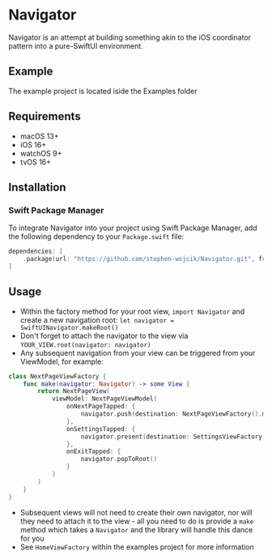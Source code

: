 # Navigator
Navigator is an attempt at building something akin to the iOS coordinator pattern into a pure-SwiftUI environment.

## Example
The example project is located iside the Examples folder

## Requirements
* macOS 13+
* iOS 16+
* watchOS 9+
* tvOS 16+

## Installation

### Swift Package Manager

To integrate Navigator into your project using Swift Package Manager, add the following dependency to your `Package.swift` file:

```swift
dependencies: [
    .package(url: "https://github.com/stephen-wojcik/Navigator.git", from: "1.0.0")
]
```

## Usage

* Within the factory method for your root view, `import Navigator` and create a new navigation root: `let navigator = SwiftUINavigator.makeRoot()`
* Don't forget to attach the navigator to the view via `YOUR_VIEW.root(navigator: navigator)`
* Any subsequent navigation from your view can be triggered from your ViewModel, for example:
```swift
class NextPageViewFactory {
    func make(navigator: Navigator) -> some View {
        return NextPageView(
            viewModel: NextPageViewModel(
                onNextPageTapped: {
                    navigator.push(destination: NextPageViewFactory().make(navigator:))
                },
                onSettingsTapped: {
                    navigator.present(destination: SettingsViewFactory().make(navigator:))
                },
                onExitTapped: {
                    navigator.popToRoot()
                }
            )
        )
    }
}
```
* Subsequent views will not need to create their own navigator, nor will they need to attach it to the view - all you need to do is provide a `make` method which takes a `Navigator` and the library will handle this dance for you
* See `HomeViewFactory` within the examples project for more information




